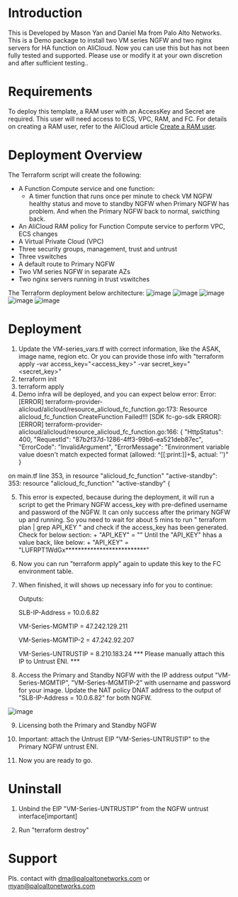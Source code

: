 # Introduction

This is Developed by Mason Yan and Daniel Ma from Palo Alto Networks. This is a Demo package to install two VM series NGFW and two nginx servers for HA function on AliCloud. Now you can use this but has not been fully tested and supported. Please use or modify it at your own discretion and after sufficient testing.. 


# Requirements

To deploy this template, a RAM user with an AccessKey and Secret are required. This user will need access to ECS, VPC, RAM, and FC. For details on creating a RAM user, refer to the AliCloud article [Create a RAM user](https://www.alibabacloud.com/help/doc-detail/28637.htm).


# Deployment Overview

The Terraform script will create the following:

- A Function Compute service and one function:
  - A timer function that runs once per minute to check VM NGFW healthy status and move to standby NGFW when Primary NGFW has problem. And when the Primary NGFW back to normal, swicthing back.
- An AliCloud RAM policy for Function Compute service to perform VPC, ECS changes
- A Virtual Private Cloud (VPC)
- Three security groups, management, trust and untrust
- Three vswitches
- A default route to Primary NGFW
- Two VM series NGFW in separate AZs
- Two nginx servers running in trust vswitches

The Terraform deployment below architecture:
![image](https://github.com/danielma911/Alicloud_VM_HA/blob/master/imgs/Architecture_in.png)
![image](https://github.com/danielma911/Alicloud_VM_HA/blob/master/imgs/Architecture_out.png)
![image](https://github.com/danielma911/Alicloud_VM_HA/blob/master/imgs/Monitoring.png)
![image](https://github.com/danielma911/Alicloud_VM_HA/blob/master/imgs/Switching_standby_in.png)
![image](https://github.com/danielma911/Alicloud_VM_HA/blob/master/imgs/Switching_standby_out.png)

# Deployment
1. Update the VM-series_vars.tf with correct information, like the ASAK, image name, region etc. Or you can provide those info with "terraform apply -var access_key="<access_key>" -var secret_key="<secret_key>"
2. terraform init
3. terraform apply
4. Demo infra will be deployed, and you can expect below error:
    Error: [ERROR] terraform-provider-alicloud/alicloud/resource_alicloud_fc_function.go:173: Resource alicloud_fc_function CreateFunction Failed!!! [SDK fc-go-sdk ERROR]:
    [ERROR] terraform-provider-alicloud/alicloud/resource_alicloud_fc_function.go:166:
    {
      "HttpStatus": 400,
      "RequestId": "87b2f37d-1286-4ff3-99b6-ea521deb87ec",
      "ErrorCode": "InvalidArgument",
      "ErrorMessage": "Environment variable value doesn't match expected format (allowed: ^[[:print:]]+$, actual: '')"
    }

  on main.tf line 353, in resource "alicloud_fc_function" "active-standby":
 353: resource "alicloud_fc_function" "active-standby" {

5. This error is expected, because during the deployment, it will run a script to get the Primary NGFW access_key with pre-defined username and password of the NGFW. It can only success after the primary NGFW up and running. So you need to wait for about 5 mins to run " terraform plan | grep API_KEY " and check if the access_key has been generated. Check for below section:
          + "API_KEY"            = ""
Until the "API_KEY" hhas a value back, like below:
          + "API_KEY"            = "LUFRPT1WdGx**************************"

6. Now you can run "terraform apply" again to update this key to the FC environment table.

7. When finished, it will shows up necessary info for you to continue:

    Outputs:

    SLB-IP-Address = 10.0.6.82

    VM-Series-MGMTIP = 47.242.129.211

    VM-Series-MGMTIP-2 = 47.242.92.207

    VM-Series-UNTRUSTIP = 8.210.183.24 *** Please manually attach this IP to Untrust ENI. ***


8. Access the Primary and Standby NGFW with the IP address output "VM-Series-MGMTIP", "VM-Series-MGMTIP-2" with username and password for your image.
Update the NAT policy DNAT address to the output of "SLB-IP-Address = 10.0.6.82" for both NGFW.

![image](https://github.com/danielma911/Alicloud_VM_HA/blob/master/imgs/DNAT.png)

9. Licensing both the Primary and Standby NGFW

10. Important: attach the Untrust EIP "VM-Series-UNTRUSTIP" to the Primary NGFW untrust ENI. 

11. Now you are ready to go.

# Uninstall

1. Unbind the EIP "VM-Series-UNTRUSTIP" from the NGFW untrust interface[important]

2. Run "terraform destroy"

# Support

Pls. contact with dma@paloaltonetworks.com or myan@paloaltonetworks.com
